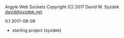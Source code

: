 
Argyle Web Sockets
Copyright (C) 2017 David M. Syzdek <david@syzdek.net>.

0.1 2017-08-09
   - starting project (syzdek)

